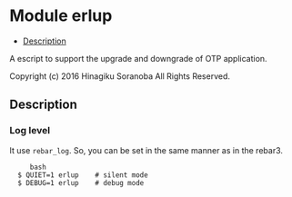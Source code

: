 

# Module erlup #
* [Description](#description)

A escript to support the upgrade and downgrade of OTP application.

Copyright (c) 2016 Hinagiku Soranoba All Rights Reserved.

<a name="description"></a>

## Description ##

### Log level
It use `rebar_log`.
So, you can be set in the same manner as in the rebar3.

```
     bash
  $ QUIET=1 erlup    # silent mode
  $ DEBUG=1 erlup    # debug mode
```

